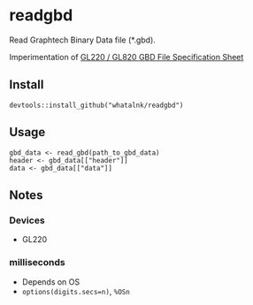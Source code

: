 # readgbd

Read Graphtech Binary Data file (*.gbd).

Imperimentation of [GL220 / GL820 GBD File Specification Sheet](http://produkte.althen.de/public/media/PDF_Manual/4b_Messdatenerfassung/de/lv-GL220-820-GBD-File-Specification-Sheet.pdf)

## Install

```
devtools::install_github("whatalnk/readgbd")
```

## Usage

```
gbd_data <- read_gbd(path_to_gbd_data)
header <- gbd_data[["header"]]
data <- gbd_data[["data"]]
```


## Notes

### Devices

* GL220

### milliseconds

* Depends on OS
* `options(digits.secs=n)`, `%OSn`
